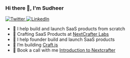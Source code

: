 ### Hi there 👋, I'm Sudheer

<a href="https://www.twitter.com/sudheerkumarme" target="__blank">
  <img src="https://img.shields.io/twitter/follow/sudheerkumarme?style=social" alt="Twitter">
</a>
<a href="https://www.linkedin.com/in/sudheerkumarme" target="_blank">
  <img src="https://img.shields.io/badge/LinkedIn-%230077B5.svg?&style=flat-square&logo=linkedin&logoColor=white" alt="LinkedIn">
</a>
<br>

- 🔭 I help build and launch SaaS products from scratch
- 🌱 Crafting SaaS Products at [NextCrafter Labs](https://nextcrafter.com)
- 👯 I help founder build and launch SaaS products
- 🤔 I’m building [Craft.js](https://github.com/sudheerkumarme/craft.js)
- 💬 Book a call with me [Introduction to Nextcrafter](https://cal.com/nextcrafter/intro)
